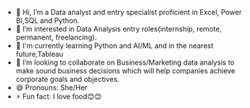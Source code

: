 - 👋 Hi, I’m a Data analyst and entry specialist proficient in Excel, Power BI,SQL and Python.
- 👀 I’m interested in Data Analysis entry roles(internship, remote, permanent, freelancing).
- 🌱 I'm currently learning Python and AI/ML and in the nearest future,Tableau
- 💞️ I’m looking to collaborate on Business/Marketing data analysis to make sound business decisions which will help companies achieve corporate goals and objectives.
- 😄 Pronouns: She/Her
- ⚡ Fun fact: I love food😊😊

<!---
Oluwakemi-moyin/Oluwakemi-moyin is a ✨ special ✨ repository because its `README.md` (this file) appears on your GitHub profile.
You can click the Preview link to take a look at your changes.
--->

